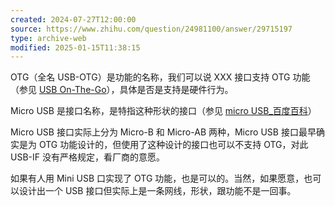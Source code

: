 ```yaml
---
created: 2024-07-27T12:00:00
source: https://www.zhihu.com/question/24981100/answer/29715197
type: archive-web
modified: 2025-01-15T11:38:15
---
```


OTG（全名 USB-OTG）是功能的名称，我们可以说 XXX 接口支持 OTG 功能（参见 [USB On-The-Go](http://zh.wikipedia.org/wiki/OTG)），具体是否是支持是硬件行为。

Micro USB 是接口名称，是特指这种形状的接口（参见 [micro USB_百度百科](http://baike.baidu.com/view/1851541.htm?fr=aladdin)）

Micro USB 接口实际上分为 Micro-B 和 Micro-AB 两种，Micro USB 接口最早确实是为 OTG 功能设计的，但使用了这种设计的接口也可以不支持 OTG，对此 USB-IF 没有严格规定，看厂商的意愿。

如果有人用 Mini USB 口实现了 OTG 功能，也是可以的。当然，如果愿意，也可以设计出一个 USB 接口但实际上是一条网线，形状，跟功能不是一回事。
